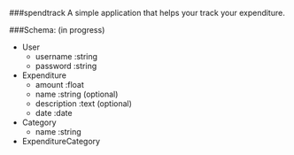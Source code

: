 ###spendtrack 
A simple application that helps your track your expenditure. 

###Schema: (in progress) 
- User 
	- username :string
 	- password :string
- Expenditure
	- amount :float
	- name :string (optional)
	- description :text (optional)
	- date :date
- Category 
	- name :string
- ExpenditureCategory

